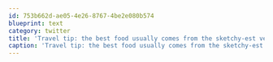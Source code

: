 ```yaml
---
id: 753b662d-ae05-4e26-8767-4be2e080b574
blueprint: text
category: twitter
title: 'Travel tip: the best food usually comes from the sketchy-est vendors. Had great fish tacos from a converted road-side van today'
caption: 'Travel tip: the best food usually comes from the sketchy-est vendors. Had great fish tacos from a converted road-side van today'
---
```

